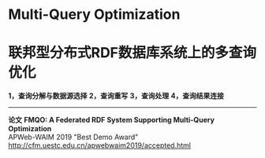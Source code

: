 # Multi-Query Optimization
# **联邦型分布式RDF数据库系统上的多查询优化**
**1，查询分解与数据源选择**
**2，查询重写**
**3，查询处理**
**4，查询结果连接**


---

**论文**
**FMQO: A Federated RDF System Supporting Multi-Query Optimization**\
APWeb-WAIM 2019   "Best Demo Award"\
http://cfm.uestc.edu.cn/apwebwaim2019/accepted.html


